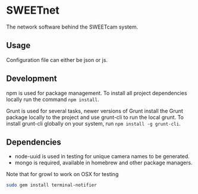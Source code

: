 # SWEETnet

The network software behind the SWEETcam system.

## Usage

Configuration file can either be json or js.

## Development

npm is used for package management. To install all project dependencies locally
run the command `npm install`.

Grunt is used for several tasks, newer versions of Grunt install the Grunt
package locally to the project and use grunt-cli to run the local grunt. To
install grunt-cli globally on your system, run `npm install -g grunt-cli`.

## Dependencies

- node-uuid is used in testing for unique camera names to be generated.
- mongo is required, available in homebrew and other package managers.

Note that for growl to work on OSX for testing

```sh
sudo gem install terminal-notifier
```
